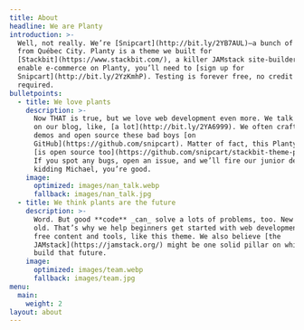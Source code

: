 ```yaml
---
title: About
headline: We are Planty
introduction: >-
  Well, not really. We’re [Snipcart](http://bit.ly/2YB7AUL)—a bunch of geeks
  from Québec City. Planty is a theme we built for
  [Stackbit](https://www.stackbit.com/), a killer JAMstack site-builder. To
  enable e-commerce on Planty, you’ll need to [sign up for
  Snipcart](http://bit.ly/2YzKmhP). Testing is forever free, no credit card
  required.
bulletpoints:
  - title: We love plants
    description: >-
      Now THAT is true, but we love web development even more. We talk about it
      on our blog, like, [a lot](http://bit.ly/2YA6999). We often craft live
      demos and open source these bad boys [on
      GitHub](https://github.com/snipcart). Matter of fact, this Planty theme
      [is open source too](https://github.com/snipcart/stackbit-theme-planty)!
      If you spot any bugs, open an issue, and we’ll fire our junior dev. Just
      kidding Michael, you’re good.
    image:
      optimized: images/nan_talk.webp
      fallback: images/nan_talk.jpg
  - title: We think plants are the future
    description: >-
      Word. But good **code** _can_ solve a lots of problems, too. New _and_
      old. That’s why we help beginners get started with web development through
      free content and tools, like this theme. We also believe [the
      JAMstack](https://jamstack.org/) might be one solid pillar on which we
      build that future.
    image:
      optimized: images/team.webp
      fallback: images/team.jpg
menu:
  main:
    weight: 2
layout: about
---
```

